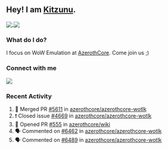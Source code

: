 ## Hey! I am [Kitzunu](https://Github.com/Kitzunu).

<a href="https://github-readme-stats.kitzunu.vercel.app/api?username=Kitzunu&show_icons=true&theme=dark">
  <img align="center" src="https://github-readme-stats.kitzunu.vercel.app/api?username=Kitzunu&show_icons=true&theme=dark" />
</a>
<a href="https://github-readme-stats.kitzunu.vercel.app/api?username=Kitzunu&show_icons=true&theme=dark">
  <img align="center" src="https://github-readme-stats.vercel.app/api/top-langs/?username=Kitzunu&layout=compact&theme=dark" />
</a>

### What do I do?

I focus on WoW Emulation at [AzerothCore](https://Github.com/AzerothCore). Come join us ;)

### Connect with me
[![](https://img.shields.io/badge/AzerothCore%20Discord-Connect%20with%20me!-green)](https://discord.com/invite/gkt4y2x)

### Recent Activity

<!--START_SECTION:activity-->
1. 🎉 Merged PR [#5611](https://github.com/azerothcore/azerothcore-wotlk/pull/5611) in [azerothcore/azerothcore-wotlk](https://github.com/azerothcore/azerothcore-wotlk)
2. ❗️ Closed issue [#4669](https://github.com/azerothcore/azerothcore-wotlk/issues/4669) in [azerothcore/azerothcore-wotlk](https://github.com/azerothcore/azerothcore-wotlk)
3. 💪 Opened PR [#555](https://github.com/azerothcore/wiki/pull/555) in [azerothcore/wiki](https://github.com/azerothcore/wiki)
4. 🗣 Commented on [#6462](https://github.com/azerothcore/azerothcore-wotlk/issues/6462) in [azerothcore/azerothcore-wotlk](https://github.com/azerothcore/azerothcore-wotlk)
5. 🗣 Commented on [#6489](https://github.com/azerothcore/azerothcore-wotlk/issues/6489) in [azerothcore/azerothcore-wotlk](https://github.com/azerothcore/azerothcore-wotlk)
<!--END_SECTION:activity-->
